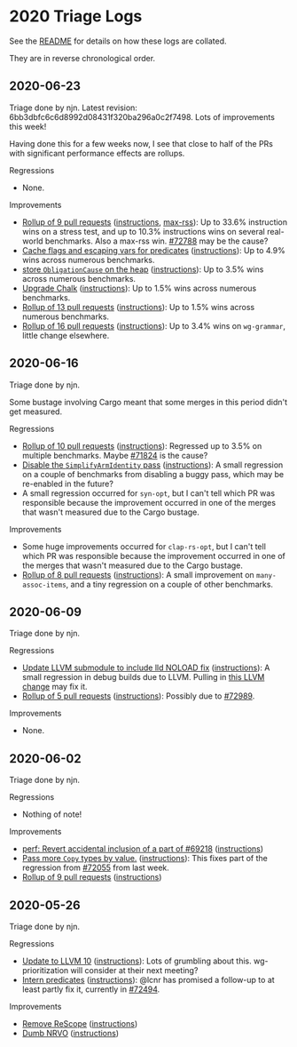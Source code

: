 # 2020 Triage Logs

See the [README](README.md) for details on how these logs are collated.

They are in reverse chronological order.

## 2020-06-23

Triage done by njn. Latest revision: 6bb3dbfc6c6d8992d08431f320ba296a0c2f7498.
Lots of improvements this week!

Having done this for a few weeks now, I see that close to half of the PRs with
significant performance effects are rollups.

Regressions
- None.

Improvements
- [Rollup of 9 pull requests](https://github.com/rust-lang/rust/pull/73563)
  ([instructions](https://perf.rust-lang.org/compare.html?start=f455e46eae1a227d735091091144601b467e1565&end=7058471adec80a2a1e6092443e08546768c9c894&stat=instructions:u), [max-rss](https://perf.rust-lang.org/compare.html?start=f455e46eae1a227d735091091144601b467e1565&end=7058471adec80a2a1e6092443e08546768c9c894&stat=max-rss)):
  Up to 33.6% instruction wins on a stress test, and up to 10.3% instructions
  wins on several real-world benchmarks. Also a max-rss win.
  [#72788](https://github.com/rust-lang/rust/pull/72788) may be the cause?
- [Cache flags and escaping vars for predicates](https://github.com/rust-lang/rust/pull/73180)
  ([instructions](https://perf.rust-lang.org/compare.html?start=a8cf3991177f30694200002cd9479ffbbe6d9a1a&end=1a4e2b6f9c75a0e21722c88a0e3b610d6ffc3ae3&stat=instructions:u)):
  Up to 4.9% wins across numerous benchmarks.
- [store `ObligationCause` on the heap](https://github.com/rust-lang/rust/pull/72962)
  ([instructions](https://perf.rust-lang.org/compare.html?start=f315c35a77e40bd11ce81fedc0556be0f410bbf4&end=c8a9c340de32cb70c8bad8af1a4474f805c5a969&stat=instructions:u)):
  Up to 3.5% wins across numerous benchmarks.
- [Upgrade Chalk](https://github.com/rust-lang/rust/pull/72936)
  ([instructions](https://perf.rust-lang.org/compare.html?start=349f6bfb11d73ebb6a272f9a3d00883484f8218c&end=a8cf3991177f30694200002cd9479ffbbe6d9a1a&stat=instructions:u)):
  Up to 1.5% wins across numerous benchmarks.
- [Rollup of 13 pull requests](https://github.com/rust-lang/rust/pull/73511)
  ([instructions](https://perf.rust-lang.org/compare.html?start=2d8bd9b74dc0cf06d881bac645698ccbcf9d9c5e&end=34c5cd9a64d8537236626c4ccbed39a924cd38e2&stat=instructions:u)):
  Up to 1.5% wins across numerous benchmarks.
- [Rollup of 16 pull requests](https://github.com/rust-lang/rust/pull/73528)
  ([instructions](https://perf.rust-lang.org/compare.html?start=34c5cd9a64d8537236626c4ccbed39a924cd38e2&end=033013cab3a861224fd55f494c8be1cb0349eb49&stat=instructions:u)):
  Up to 3.4% wins on `wg-grammar`, little change elsewhere.

## 2020-06-16

Triage done by njn.

Some bustage involving Cargo meant that some merges in this period didn't get
measured.

Regressions
- [Rollup of 10 pull requests](https://github.com/rust-lang/rust/pull/73367)
  ([instructions](https://perf.rust-lang.org/compare.html?start=ce6d3a73b514e9649e57cee812ad129bb2112016&end=d4ecf31efc2309fb6df8c2a8af9aaf8176ab1c8d&stat=instructions:u)):
  Regressed up to 3.5% on multiple benchmarks. Maybe
  [#71824](https://github.com/rust-lang/rust/pull/71824) is the cause?
- [Disable the `SimplifyArmIdentity` pass](https://github.com/rust-lang/rust/pull/73262)
  ([instructions](https://perf.rust-lang.org/compare.html?start=7c78a5f97de07a185eebae5a5de436c80d8ba9d4&end=f4fbb93113aa4f0a0cd08e74afb35381bbfbc7f0&stat=instructions:u)):
  A small regression on a couple of benchmarks from disabling a buggy pass,
  which may be re-enabled in the future?
- A small regression occurred for `syn-opt`, but I can't tell which PR was
  responsible because the improvement occurred in one of the merges that wasn't
  measured due to the Cargo bustage.

Improvements
- Some huge improvements occurred for `clap-rs-opt`, but I can't tell which PR
  was responsible because the improvement occurred in one of the merges that
  wasn't measured due to the Cargo bustage.
- [Rollup of 8 pull requests](https://github.com/rust-lang/rust/pull/73316)
  ([instructions](https://perf.rust-lang.org/compare.html?start=1fb612bd15bb3ef098fd24c20d0727de573b4410&end=06e47688bf15d0215edbe05b21603062f6d2eb5d&stat=instructions:u)):
  A small improvement on `many-assoc-items`, and a tiny regression on a couple
  of other benchmarks.

## 2020-06-09

Triage done by njn.

Regressions
- [Update LLVM submodule to include lld NOLOAD fix](https://github.com/rust-lang/rust/pull/73072)
  ([instructions](https://perf.rust-lang.org/compare.html?start=450abe80f193ccefbfcd48214d70520f2d507f0e&end=a2fc33e0c87a258542cd12d6ffae52c43aa3785a&stat=instructions:u)):
  A small regression in debug builds due to LLVM. Pulling in [this LLVM
  change](https://reviews.llvm.org/D80964) may fix it.
- [Rollup of 5 pull requests](https://github.com/rust-lang/rust/pull/73081)
  ([instructions](https://perf.rust-lang.org/compare.html?start=9c1857fad849ad56d38327b9bc11377a0bdbb4cf&end=450abe80f193ccefbfcd48214d70520f2d507f0e&stat=instructions:u)):
  Possibly due to [#72989](https://github.com/rust-lang/rust/pull/72989).

Improvements
- None.

## 2020-06-02

Triage done by njn.

Regressions
- Nothing of note!

Improvements
- [perf: Revert accidental inclusion of a part of #69218](https://github.com/rust-lang/rust/pull/71996)
  ([instructions](https://perf.rust-lang.org/compare.html?start=2873165725c15e96dae521a412065c144d9c7a25&end=664fcd3f046e2a6824602da0fad81e3e2bb0d409&stat=instructions:u))
- [Pass more `Copy` types by value.](https://github.com/rust-lang/rust/pull/72494)
  ([instructions](https://perf.rust-lang.org/compare.html?start=664fcd3f046e2a6824602da0fad81e3e2bb0d409&end=45127211566c53bac386b66909a830649182ab7a&stat=instructions:u)):
  This fixes part of the regression from
  [#72055](https://github.com/rust-lang/rust/pull/72055) from last week.
- [Rollup of 9 pull requests](https://github.com/rust-lang/rust/pull/72778)
  ([instructions](https://perf.rust-lang.org/compare.html?start=91fb72a8a9f53de2bcc5638c1358fcb552dba8ce&end=74e80468347471779be6060d8d7d6d04e98e467f&stat=instructions:u))

## 2020-05-26

Triage done by njn.

Regressions
- [Update to LLVM 10](https://github.com/rust-lang/rust/pull/67759)
  ([instructions](https://perf.rust-lang.org/compare.html?start=0aa6751c19d3ba80df5b0b02c00bf44e13c97e80&end=82911b3bba76e73afe2881b732fe6b0edb35d5d3&stat=instructions:u)):
  Lots of grumbling about this. wg-prioritization will consider at their next meeting?
- [Intern predicates](https://github.com/rust-lang/rust/pull/72055)
  ([instructions](https://perf.rust-lang.org/compare.html?start=9310e3bd4f425f84fc27878ebf2bda1f30935a63&end=d9417b385145af1cabd0be8a95c65075d2fc30ff&stat=instructions:u)):
  @lcnr has promised a follow-up to at least partly fix it, currently in
  [#72494](https://github.com/rust-lang/rust/pull/72494).

Improvements
- [Remove ReScope](https://github.com/rust-lang/rust/pull/72362)
  ([instructions](https://perf.rust-lang.org/compare.html?start=3137f8e2d141d7d7c65040a718a9193f50e1282e&end=52b605c8cb2f730e607de0777a694cd1b9bb3e15&stat=instructions:u))
- [Dumb NRVO](https://github.com/rust-lang/rust/pull/72205)
  ([instructions](https://perf.rust-lang.org/compare.html?start=963bf528292d8f97104515e32908e30c2467b6a8&end=7f79e98c0356642db62e5113327e436c951e843d&stat=instructions:u))


